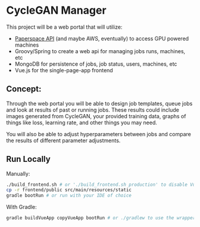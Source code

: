 # CycleGAN Manager

This project will be a web portal that will utilize:

- [Paperspace API](https://www.paperspace.com/api) (and maybe AWS, eventually) to access GPU powered machines
- Groovy/Spring to create a web api for managing jobs runs, machines, etc
- MongoDB for persistence of jobs, job status, users, machines, etc
- Vue.js for the single-page-app frontend

## Concept:

Through the web portal you will be able to design job templates, queue jobs and look at results of past or running jobs. These results could include images generated from CycleGAN, your provided training data, graphs of things like loss, learning rate, and other things you may need. 

You will also be able to adjust hyperparameters between jobs and compare the results of different parameter adjustments.


## Run Locally

Manually:
```bash
./build_frontend.sh # or './build_frontend.sh production' to disable Vue's dev mode
cp -r frontend/public src/main/resources/static
gradle bootRun # or run with your IDE of choice
```

With Gradle: 
```bash
gradle buildVueApp copyVueApp bootRun # or ./gradlew to use the wrapper
```